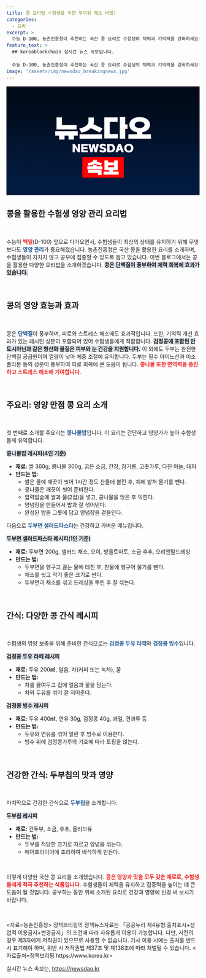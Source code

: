 ```yaml
---
title: 콩 요리법 수험생을 위한 무더위 해소 비법!
categories:
  - 요리
excerpt: >
  수능 D-100, 농촌진흥청이 추천하는 국산 콩 요리로 수험생의 체력과 기억력을 강화하세요! 콩나물밥, 두부면 샐러드파스타 등 건강한 레시피로 영양 보충과 스트레스 해소에 도움을 줍니다!
feature_text: >
  ## koreablockchain 실시간 뉴스 속보입니다.

  수능 D-100, 농촌진흥청이 추천하는 국산 콩 요리로 수험생의 체력과 기억력을 강화하세요! 콩나물밥, 두부면 샐러드파스타 등 건강한 레시피로 영양 보충과 스트레스 해소에 도움을 줍니다!
image: '/assets/img/newsdao_breakingnews.jpg'
---
```


<p><img src="/assets/img/newsdao_breakingnews.jpg" alt="koreablockchain 속보" /></p>

<h2 data-ke-size="size26">콩을 활용한 수험생 영양 관리 요리법</h2>

<p data-ke-size="size16">&nbsp;</p>

<p>수능이 <b><span style="color: #ee2323;">백일</span></b>(D-100) 앞으로 다가오면서, 수험생들이 최상의 상태를 유지하기 위해 무엇보다도 <b><span style="color: #1a5490;">영양 관리</span></b>가 중요해졌습니다. 농촌진흥청은 국산 콩을 활용한 요리를 소개하며, 수험생들이 지치지 않고 공부에 집중할 수 있도록 돕고 있습니다. 이번 블로그에서는 콩을 활용한 다양한 요리법을 소개하겠습니다. <b><span style="background-color: #21538527;">콩은 단백질이 풍부하여 체력 회복에 효과가 있습니다.</span></b></p>

<p data-ke-size="size16">&nbsp;</p>

<h2 data-ke-size="size26">콩의 영양 효능과 효과</h2>

<p data-ke-size="size16">&nbsp;</p>

<p>콩은 <b><span style="color: #1a5490;">단백질</span></b>이 풍부하며, 피로와 스트레스 해소에도 효과적입니다. 또한, 기억력 개선 효과가 있는 레시틴 성분이 포함되어 있어 수험생들에게 적합합니다. <b><span style="background-color: #21538527;">검정콩에 포함된 안토시아닌과 같은 항산화 물질은 피부와 눈 건강을 지원합니다.</span></b> 이 외에도 두부는 완전한 단백질 공급원이며 열량이 낮아 체중 조절에 유익합니다. 두부는 필수 아미노산과 이소플라본 등의 성분이 풍부하여 피로 회복에 큰 도움이 됩니다. <b><span style="color: #ee2323;">콩나물 또한 면역력을 증진하고 스트레스 해소에 기여합니다.</span></b></p>

<p data-ke-size="size16">&nbsp;</p>

<h2 data-ke-size="size26">주요리: 영양 만점 콩 요리 소개</h2>

<p data-ke-size="size16">&nbsp;</p>

<p>첫 번째로 소개할 주요리는 <b><span style="color: #1a5490;">콩나물밥</span></b>입니다. 이 요리는 간단하고 영양가가 높아 수험생들께 유익합니다.</p>

<p><b><span style="background-color: #21538527;">콩나물밥 레시피(4인 기준)</span></b></p>

<ul>
<li><b>재료:</b> 쌀 360g, 콩나물 300g, 굵은 소금, 간장, 참기름, 고춧가루, 다진 마늘, 대파</li>
<li><b>만드는 법:</b>
    <ul>
        <li>쌀은 물에 깨끗이 씻어 1시간 정도 찬물에 불린 후, 체에 밭쳐 물기를 뺀다.</li>
        <li>콩나물은 깨끗이 씻어 준비한다.</li>
        <li>압력밥솥에 쌀과 물(2컵)을 넣고, 콩나물을 얹은 후 익힌다.</li>
        <li>양념장을 만들어서 밥과 잘 섞어낸다.</li>
        <li>완성된 밥을 그릇에 담고 양념장을 곁들인다.</li>
    </ul>
</li>
</ul>

<p>다음으로 <b><span style="color: #1a5490;">두부면 샐러드파스타</span></b>는 건강하고 가벼운 메뉴입니다. </p>

<p><b><span style="background-color: #21538527;">두부면 샐러드파스타 레시피(1인 기준)</span></b></p>

<ul>
<li><b>재료:</b> 두부면 200g, 샐러드 채소, 오이, 방울토마토, 소금·후추, 오리엔탈드레싱</li>
<li><b>만드는 법:</b>
    <ul>
        <li>두부면을 헹구고 끓는 물에 데친 후, 찬물에 헹구어 물기를 뺀다.</li>
        <li>채소를 씻고 먹기 좋은 크기로 썬다.</li>
        <li>두부면과 채소를 섞고 드레싱을 뿌린 후 잘 섞는다.</li>
    </ul>
</li>
</ul>

<p data-ke-size="size16">&nbsp;</p>

<h2 data-ke-size="size26">간식: 다양한 콩 간식 레시피</h2>

<p data-ke-size="size16">&nbsp;</p>

<p>수험생의 영양 보충을 위해 준비한 간식으로는 <b><span style="color: #1a5490;">검정콩 두유 라떼</span></b>와 <b><span style="color: #1a5490;">검정콩 빙수</span></b>입니다.</p>

<p><b><span style="background-color: #21538527;">검정콩 두유 라떼 레시피</span></b></p>

<ul>
<li><b>재료:</b> 두유 200㎖, 얼음, 차(커피 또는 녹차), 꿀</li>
<li><b>만드는 법:</b>
    <ul>
        <li>차를 끓여두고 컵에 얼음과 꿀을 담는다.</li>
        <li>차와 두유를 섞어 잘 저어준다.</li>
    </ul>
</li>
</ul>

<p><b><span style="background-color: #21538527;">검정콩 빙수 레시피</span></b></p>

<ul>
<li><b>재료:</b> 두유 400㎖, 연유 30g, 검정콩 40g, 과일, 견과류 등</li>
<li><b>만드는 법:</b>
    <ul>
        <li>두유와 연유를 섞어 얼린 후 빙수로 이용한다.</li>
        <li>빙수 위에 검정콩가루와 기호에 따라 토핑을 얹는다.</li>
    </ul>
</li>
</ul>

<p data-ke-size="size16">&nbsp;</p>

<h2 data-ke-size="size26">건강한 간식: 두부칩의 맛과 영양 </h2>

<p data-ke-size="size16">&nbsp;</p>

<p>마지막으로 건강한 간식으로 <b><span style="color: #1a5490;">두부칩</span></b>을 소개합니다.</p>

<p><b><span style="background-color: #21538527;">두부칩 레시피</span></b></p>

<ul>
<li><b>재료:</b> 건두부, 소금, 후추, 올리브유</li>
<li><b>만드는 법:</b>
    <ul>
        <li>두부를 적당한 크기로 자르고 양념을 섞는다.</li>
        <li>에어프라이어에 조리하여 바삭하게 만든다.</li>
    </ul>
</li>
</ul>

<p data-ke-size="size16">&nbsp;</p>

<p>이렇게 다양한 국산 콩 요리를 소개했습니다. <b><span style="color: #ee2323;">콩은 영양과 맛을 모두 갖춘 재료로, 수험생들에게 적극 추천하는 식품입니다.</span></b> 수험생들이 체력을 유지하고 집중력을 높이는 데 큰 도움이 될 것입니다. 공부하는 동안 위에 소개된 요리로 건강과 영양에 신경 써 보시기 바랍니다. </p>

<p data-ke-size="size16">&nbsp;</p>

<p>&lt;자료=농촌진흥청&gt;
정책브리핑의 정책뉴스자료는 「공공누리 제4유형:출처표시+상업적 이용금지+변경금지」의 조건에 따라 자유롭게 이용이 가능합니다. 다만, 사진의 경우 제3자에게 저작권이 있으므로 사용할 수 없습니다. 기사 이용 시에는 출처를 반드시 표기해야 하며, 위반 시 저작권법 제37조 및 제138조에 따라 처벌될 수 있습니다. &lt;자료출처=정책브리핑 https://www.korea.kr></p>
실시간 뉴스 속보는, <a href="https://newsdao.kr" rel="dofollow">https://newsdao.kr</a>


